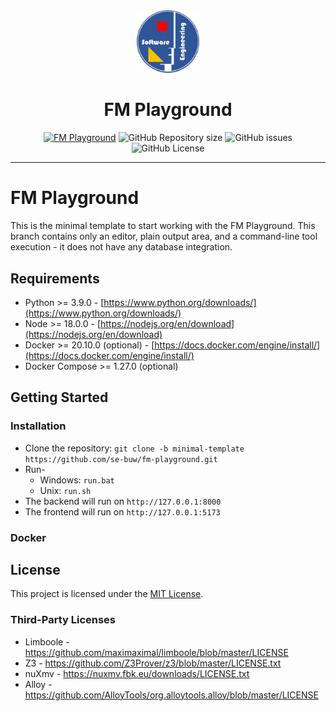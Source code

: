 <div align="center">
  <img src="./frontend/public/logo_se.png" width="100px" />
  <h1>FM Playground</h1>
  <a href="https://play.formal-methods.net/"><img src="https://img.shields.io/website?url=https%3A%2F%2Fplay.formal-methods.net%2F&label=play.formal-methods.net" alt="FM Playground"></a>
  <img alt="GitHub Repository size" src="https://img.shields.io/github/repo-size/se-buw/fm-playground">
  <img src="https://img.shields.io/github/issues/se-buw/fm-playground" alt="GitHub issues">
  <img src="https://img.shields.io/github/license/se-buw/fm-playground" alt="GitHub License">
  <hr>
</div>




# FM Playground

This is the minimal template to start working with the FM Playground. 
This branch contains only an editor, plain output area, and a command-line tool execution - it does not have any database integration.

## Requirements
- Python >= 3.9.0 - [https://www.python.org/downloads/](https://www.python.org/downloads/)
- Node >= 18.0.0 - [https://nodejs.org/en/download](https://nodejs.org/en/download)
- Docker >= 20.10.0 (optional) - [https://docs.docker.com/engine/install/](https://docs.docker.com/engine/install/)
- Docker Compose >= 1.27.0 (optional)


## Getting Started

### Installation
- Clone the repository: `git clone -b minimal-template https://github.com/se-buw/fm-playground.git`
- Run-
  - Windows: `run.bat`
  - Unix: `run.sh` 
- The backend will run on `http://127.0.0.1:8000`
- The frontend will run on `http://127.0.0.1:5173`


### Docker



## License

This project is licensed under the [MIT License](LICENSE). 

### Third-Party Licenses

- Limboole - https://github.com/maximaximal/limboole/blob/master/LICENSE
- Z3 - https://github.com/Z3Prover/z3/blob/master/LICENSE.txt
- nuXmv - https://nuxmv.fbk.eu/downloads/LICENSE.txt
- Alloy - https://github.com/AlloyTools/org.alloytools.alloy/blob/master/LICENSE